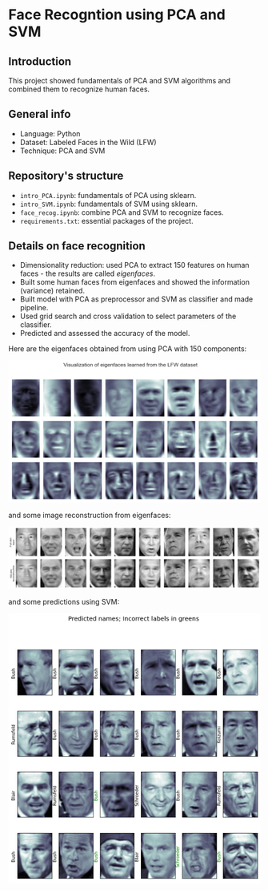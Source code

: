 ﻿# Face Recogntion using PCA and SVM

## Introduction 
This project showed fundamentals of PCA and SVM algorithms and combined them to recognize human faces. 

## General info 
- Language: Python 
- Dataset: Labeled Faces in the Wild (LFW) 
- Technique: PCA and SVM

## Repository's structure
- `intro_PCA.ipynb`: fundamentals of PCA using sklearn. 
- `intro_SVM.ipynb`: fundamentals of SVM using sklearn.
- `face_recog.ipynb`: combine PCA and SVM to recognize faces. 
- `requirements.txt`: essential packages of the project. 

## Details on face recognition
- Dimensionality reduction: used PCA to extract 150 features on human faces - the results are called *eigenfaces*.
- Built some human faces from eigenfaces and showed the information (variance) retained. 
- Built model with PCA as preprocessor and SVM as classifier and made pipeline. 
- Used grid search and cross validation to select parameters of the classifier. 
- Predicted and assessed the accuracy of the model. 

Here are the eigenfaces obtained from using PCA with 150 components:

![eigenfaces](https://github.com/haongnd2280/Face-Recognition-using-PCA-and-SVM/blob/main/images/eigenfaces.png)

and some image reconstruction from eigenfaces: 

![reconstruction](https://github.com/haongnd2280/Face-Recognition-using-PCA-and-SVM/blob/main/images/eigenfaces_reconstruct.png)

and some predictions using SVM:

![predict](https://github.com/haongnd2280/Face-Recognition-using-PCA-and-SVM/blob/main/images/predict.png)
